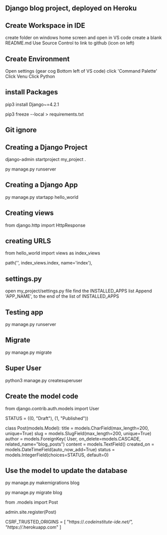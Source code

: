 

## Django blog project, deployed on Heroku 


## Create Workspace in IDE 

create folder on windows home screen and open in VS code
create a blank README.md
Use Source Control to link to github (icon on left)



## Create Environment    

Open settings (gear cog Bottom left of VS code)
click 'Command Palette'
Click Venu 
Click Python 

## install Packages 

pip3 install Django~=4.2.1

<!-- Isolates extensions from github  -->
pip3 freeze --local > requirements.txt

## Git ignore 

<!-- Create a new file in your project called .gitignore and add .venv to it. -->

## Creating a Django Project

django-admin startproject my_project .

<!-- Check server works -->
py manage.py runserver


## Creating a Django App 

py manage.py startapp hello_world

<!-- Add the new app to the list of installed apps in the projects settings.py file. -->

## Creating views 

<!-- In hello_world/views type -->
from django.http import HttpResponse


## creating URLS 

<!-- In my_project /urls.py type  -->
from hello_world import views as index_views

<!-- Above the admin pattern in urlpatterns, add: -->
path('', index_views.index, name='index'),


## settings.py
<!-- connect the app to the project -->

open my_project/settings.py file
find the INSTALLED_APPS list
Append 'APP_NAME', to the end of the list of INSTALLED_APPS


## Testing app 
<!-- Check server works -->

py manage.py runserver



## Migrate 

<!-- Now that your project is connected to the database, you can create database tables with Django's migrate command: -->

py manage.py migrate


## Super User 

python3 manage.py createsuperuser

<!-- Choose a memorable user name, use your email address and choose a secure password. -->


## Create the model code

<!-- Open your app/models.py file. Add a new import at the top for the User model. -->
<!-- then add table fields below -->

from django.contrib.auth.models import User


STATUS = ((0, "Draft"), (1, "Published"))

class Post(models.Model):
    title = models.CharField(max_length=200, unique=True)
    slug = models.SlugField(max_length=200, unique=True)
    author = models.ForeignKey(
        User, on_delete=models.CASCADE, related_name="blog_posts")
    content = models.TextField()
    created_on = models.DateTimeField(auto_now_add=True)
    status = models.IntegerField(choices=STATUS, default=0)

## Use the model to update the database

py manage.py makemigrations blog

<!-- Note: A app/migrations/0001_initial.py file is created containing the instructions on what table to build. -->

<!-- Now we need to create that table in the database. -->

py manage.py migrate blog

<!-- Open the blog/admin.py file, import the Post model and register it -->

from .models import Post

admin.site.register(Post)

<!-- Open the codestar/settings.py file and add the following code. -->

CSRF_TRUSTED_ORIGINS = [
    "https://*.codeinstitute-ide.net/",
    "https://*.herokuapp.com"
]

